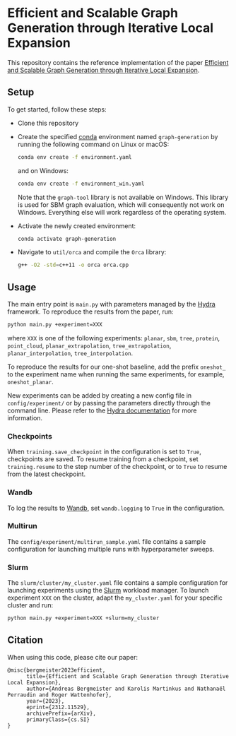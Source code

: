 # Efficient and Scalable Graph Generation through Iterative Local Expansion

This repository contains the reference implementation of the paper [Efficient and Scalable Graph Generation through Iterative Local Expansion](https://arxiv.org/pdf/2312.11529).


## Setup

To get started, follow these steps:

+ Clone this repository

+ Create the specified [conda](https://docs.conda.io/en/latest/) environment named `graph-generation` by running the following command on Linux or macOS:

    ```bash
    conda env create -f environment.yaml
    ```

    and on Windows:

    ```bash
    conda env create -f environment_win.yaml
    ```

    Note that the `graph-tool` library is not available on Windows. This library is used for SBM graph evaluation, which will consequently not work on Windows. Everything else will work regardless of the operating system.


+ Activate the newly created environment:

    ```bash
    conda activate graph-generation
    ```

+ Navigate to `util/orca` and compile the `Orca` library:

    ```bash
    g++ -O2 -std=c++11 -o orca orca.cpp
    ```


## Usage

The main entry point is `main.py` with parameters managed by the [Hydra](https://hydra.cc/) framework.
To reproduce the results from the paper, run:

```bash
python main.py +experiment=XXX
```

where `XXX` is one of the following experiments:
`planar`, `sbm`, `tree`, `protein`, `point_cloud`, `planar_extrapolation`, `tree_extrapolation`, `planar_interpolation`, `tree_interpolation`.

To reproduce the results for our one-shot baseline, add the prefix `oneshot_` to the experiment name when running the same experiments, for example, `oneshot_planar`.

New experiments can be added by creating a new config file in `config/experiment/` or by passing the parameters directly through the command line. Please refer to the [Hydra documentation](https://hydra.cc/docs/intro/) for more information.


### Checkpoints

When `training.save_checkpoint` in the configuration is set to `True`, checkpoints are saved. To resume training from a checkpoint, set `training.resume` to the step number of the checkpoint, or to `True` to resume from the latest checkpoint.


### Wandb

To log the results to [Wandb](https://wandb.ai/), set `wandb.logging` to `True` in the configuration.


### Multirun

The `config/experiment/multirun_sample.yaml` file contains a sample configuration for launching multiple runs with hyperparameter sweeps. 


### Slurm

The `slurm/cluster/my_cluster.yaml` file contains a sample configuration for launching experiments using the [Slurm](https://slurm.schedmd.com/) workload manager. To launch experiment `XXX` on the cluster, adapt the `my_cluster.yaml` for your specific cluster and run:


```bash
python main.py +experiment=XXX +slurm=my_cluster
```


## Citation
When using this code, please cite our paper:
```
@misc{bergmeister2023efficient,
      title={Efficient and Scalable Graph Generation through Iterative Local Expansion}, 
      author={Andreas Bergmeister and Karolis Martinkus and Nathanaël Perraudin and Roger Wattenhofer},
      year={2023},
      eprint={2312.11529},
      archivePrefix={arXiv},
      primaryClass={cs.SI}
}
```
